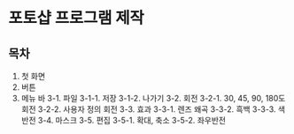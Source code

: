 # 포토샵 프로그램 제작
## 목차
1. 첫 화면
2. 버튼
3. 메뉴 바
 3-1. 파일
  3-1-1. 저장
  3-1-2. 나가기
 3-2. 회전
  3-2-1. 30, 45, 90, 180도 회전
  3-2-2. 사용자 정의 회전
 3-3. 효과
  3-3-1. 렌즈 왜곡
  3-3-2. 흑백
  3-3-3. 색반전
 3-4. 마스크
 3-5. 편집
  3-5-1. 확대, 축소
  3-5-2. 좌우반전
  
